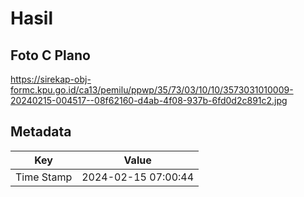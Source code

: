 # Hasil

## Foto C Plano

https://sirekap-obj-formc.kpu.go.id/ca13/pemilu/ppwp/35/73/03/10/10/3573031010009-20240215-004517--08f62160-d4ab-4f08-937b-6fd0d2c891c2.jpg


## Metadata

| Key        | Value               |
| ---------- | ------------------- |
| Time Stamp | 2024-02-15 07:00:44 |



